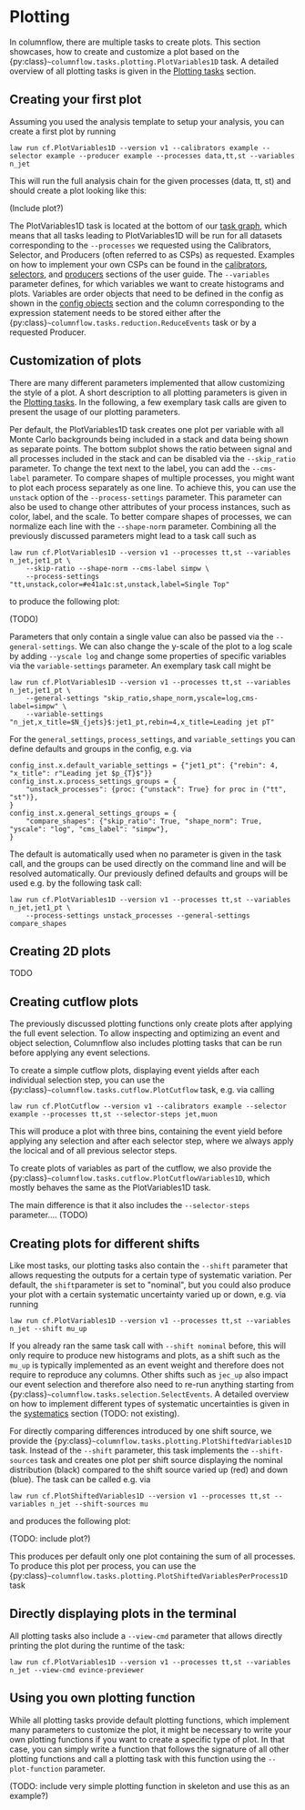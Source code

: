 # Plotting

In columnflow, there are multiple tasks to create plots. This section showcases, how to create and
customize a plot based on the {py:class}`~columnflow.tasks.plotting.PlotVariables1D` task. A
detailed overview of all plotting tasks is given in the [Plotting tasks](../task_overview/plotting.md) section.

## Creating your first plot

Assuming you used the analysis template to setup your analysis, you can create a first plot by running
```
law run cf.PlotVariables1D --version v1 --calibrators example --selector example --producer example --processes data,tt,st --variables n_jet
```
This will run the full analysis chain for the given processes (data, tt, st) and should create a plot looking like this:

(Include plot?)

The PlotVariables1D task is located at the bottom of our
[task graph](https://github.com/columnflow/columnflow/wiki#default-task-graph), which means that
all tasks leading to PlotVariables1D will be run for all datasets corresponding to the
```--processes``` we requested using the Calibrators, Selector, and Producers
(often referred to as CSPs) as requested. Examples on how to
implement your own CSPs can be found in the [calibrators](building_blocks/calibrators),
[selectors](building_blocks/selectors), and [producers](building_blocks/producers) sections of the
user guide. The ```--variables``` parameter defines, for which variables we want to create histograms
and plots. Variables are order objects that need to be defined in the config as shown in the
[config objects](building_blocks/config_objects) section and the column corresponding to the expression
statement needs to be stored either after the {py:class}`~columnflow.tasks.reduction.ReduceEvents`
task or by a requested Producer.


## Customization of plots

There are many different parameters implemented that allow customizing the style of a plot. A short
description to all plotting parameters is given in the [Plotting tasks](../task_overview/plotting.md).
In the following, a few exemplary task calls are given to present the usage of our plotting parameters.

Per default, the PlotVariables1D task creates one plot per variable with all Monte Carlo backgrounds being included
in a stack and data being shown as separate points. The bottom subplot shows the ratio between signal
and all processes included in the stack and can be disabled via the ```--skip_ratio``` parameter.
To change the text next to the label, you can add the ```--cms-label``` parameter.
To compare shapes of multiple processes, you might want to plot each process separately as one line.
To achieve this, you can use the ```unstack``` option of the ```--process-settings``` parameter. This
parameter can also be used to change other attributes of your process instances, such as color, label,
and the scale. To better compare shapes of processes, we can normalize each line with the
```--shape-norm``` parameter. Combining all the previously discussed parameters might lead to a task
call such as

```
law run cf.PlotVariables1D --version v1 --processes tt,st --variables n_jet,jet1_pt \
    --skip-ratio --shape-norm --cms-label simpw \
    --process-settings "tt,unstack,color=#e41a1c:st,unstack,label=Single Top"
```

to produce the following plot:

(TODO)


Parameters that only contain a single value can also be passed via the ```--general-settings```.
We can also change the y-scale of the plot to a log scale by adding ```--yscale log``` and change some
properties of specific variables via the ```variable-settings``` parameter. An exemplary task call
might be

```
law run cf.PlotVariables1D --version v1 --processes tt,st --variables n_jet,jet1_pt \
    --general-settings "skip_ratio,shape_norm,yscale=log,cms-label=simpw" \
    --variable-settings "n_jet,x_title=$N_{jets}$:jet1_pt,rebin=4,x_title=Leading jet pT"
```

For the ```general_settings```, ```process_settings```, and ```variable_settings``` you can define
defaults and groups in the config, e.g. via

```
config_inst.x.default_variable_settings = {"jet1_pt": {"rebin": 4, "x_title": r"Leading jet $p_{T}$"}}
config_inst.x.process_settings_groups = {
    "unstack_processes": {proc: {"unstack": True} for proc in ("tt", "st")},
}
config_inst.x.general_settings_groups = {
    "compare_shapes": {"skip_ratio": True, "shape_norm": True, "yscale": "log", "cms_label": "simpw"},
}
```
The default is automatically used when no parameter is given in the task call, and the groups can
be used directly on the command line and will be resolved automatically. Our previously defined
defaults and groups will be used e.g. by the following task call:
```
law run cf.PlotVariables1D --version v1 --processes tt,st --variables n_jet,jet1_pt \
    --process-settings unstack_processes --general-settings compare_shapes
```


## Creating 2D plots

TODO


## Creating cutflow plots

The previously discussed plotting functions only create plots after applying the full event selection.
To allow inspecting and optimizing an event and object selection, Columnflow also includes plotting
tasks that can be run before applying any event selections.

To create a simple cutflow plots, displaying event yields after each individual selection step,
you can use the {py:class}`~columnflow.tasks.cutflow.PlotCutflow` task, e.g. via calling
```
law run cf.PlotCutflow --version v1 --calibrators example --selector example --processes tt,st --selector-steps jet,muon
```
This will produce a plot with three bins, containing the event yield before applying any selection
and after each selector step, where we always apply the locical and of all previous selector steps.

To create plots of variables as part of the cutflow, we also provide the
{py:class}`~columnflow.tasks.cutflow.PlotCutflowVariables1D`, which mostly behaves the same as the
PlotVariables1D task.

The main difference is that it also includes the ```--selector-steps``` parameter.... (TODO)


## Creating plots for different shifts

Like most tasks, our plotting tasks also contain the ```--shift``` parameter that allows requesting
the outputs for a certain type of systematic variation. Per default, the ```shift```parameter is set
to "nominal", but you could also produce your plot with a certain systematic uncertainty varied
up or down, e.g. via running
```
law run cf.PlotVariables1D --version v1 --processes tt,st --variables n_jet --shift mu_up
```
If you already ran the same task call with ```--shift nominal``` before, this will only require to
produce new histograms and plots, as a shift such as the ```mu_up``` is typically implemented as an
event weight and therefore does not require to reproduce any columns. Other shifts such as ```jec_up```
also impact our event selection and therefore also need to re-run anything starting from
{py:class}`~columnflow.tasks.selection.SelectEvents`. A detailed overview on how to implement different
types of systematic uncertainties is given in the [systematics](systematics)
section (TODO: not existing).

For directly comparing differences introduced by one shift source, we provide the
{py:class}`~columnflow.tasks.plotting.PlotShiftedVariables1D` task. Instead of the ```--shift```
parameter, this task implements the ```--shift-sources``` task and creates one plot per shift source
displaying the nominal distribution (black) compared to the shift source varied up (red) and down (blue).
The task can be called e.g. via
```
law run cf.PlotShiftedVariables1D --version v1 --processes tt,st --variables n_jet --shift-sources mu
```
and produces the following plot:

(TODO: include plot?)

This produces per default only one plot containing the sum of all processes. To produce this plot
per process, you can use the {py:class}`~columnflow.tasks.plotting.PlotShiftedVariablesPerProcess1D`
task


## Directly displaying plots in the terminal

All plotting tasks also include a ```--view-cmd``` parameter that allows directly printing the plot
during the runtime of the task:
```
law run cf.PlotVariables1D --version v1 --processes tt,st --variables n_jet --view-cmd evince-previewer
```


## Using you own plotting function

While all plotting tasks provide default plotting functions, which implement many parameters to
customize the plot, it might be necessary to write your own plotting functions if you want to create
a specific type of plot. In that case, you can simply write a function that follows the signature
of all other plotting functions and call a plotting task with this function using the
`--plot-function` parameter.

(TODO: include very simple plotting function in skeleton and use this as an example?)
